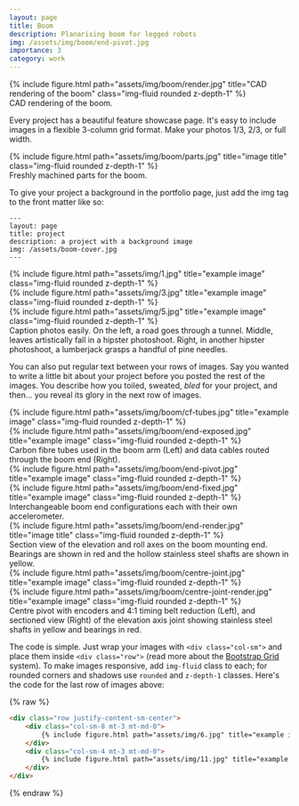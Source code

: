 ```yaml
---
layout: page
title: Boom
description: Planarising boom for legged robots 
img: /assets/img/boom/end-pivot.jpg
importance: 3
category: work
---
```


<div class="row">
    <div class="col-sm mt-3 mt-md-0">
        {% include figure.html path="assets/img/boom/render.jpg" title="CAD rendering of the boom" class="img-fluid rounded z-depth-1" %}
    </div>
</div>
<div class="caption">
    CAD rendering of the boom.
</div>

Every project has a beautiful feature showcase page.
It's easy to include images in a flexible 3-column grid format.
Make your photos 1/3, 2/3, or full width.

<div class="row">
    <div class="col-sm mt-3 mt-md-0">
        {% include figure.html path="assets/img/boom/parts.jpg" title="image title" class="img-fluid rounded z-depth-1" %}
    </div>
</div>
<div class="caption">
    Freshly machined parts for the boom.
</div>

To give your project a background in the portfolio page, just add the img tag to the front matter like so:

    ---
    layout: page
    title: project
    description: a project with a background image
    img: /assets/boom-cover.jpg
    ---

<div class="row">
    <div class="col-sm mt-3 mt-md-0">
        {% include figure.html path="assets/img/1.jpg" title="example image" class="img-fluid rounded z-depth-1" %}
    </div>
    <div class="col-sm mt-3 mt-md-0">
        {% include figure.html path="assets/img/3.jpg" title="example image" class="img-fluid rounded z-depth-1" %}
    </div>
    <div class="col-sm mt-3 mt-md-0">
        {% include figure.html path="assets/img/5.jpg" title="example image" class="img-fluid rounded z-depth-1" %}
    </div>
</div>
<div class="caption">
    Caption photos easily. On the left, a road goes through a tunnel. Middle, leaves artistically fall in a hipster photoshoot. Right, in another hipster photoshoot, a lumberjack grasps a handful of pine needles.
</div>

You can also put regular text between your rows of images.
Say you wanted to write a little bit about your project before you posted the rest of the images.
You describe how you toiled, sweated, *bled* for your project, and then... you reveal its glory in the next row of images.


<div class="row justify-content-sm-center">
    <div class="col-sm-7 mt-3 mt-md-0">
        {% include figure.html path="assets/img/boom/cf-tubes.jpg" title="example image" class="img-fluid rounded z-depth-1" %}
    </div>
    <div class="col-sm-5 mt-3 mt-md-0">
        {% include figure.html path="assets/img/boom/end-exposed.jpg" title="example image" class="img-fluid rounded z-depth-1" %}
    </div>
</div>
<div class="caption">
    Carbon fibre tubes used in the boom arm (Left) and data cables routed through the boom end (Right).
</div>

<div class="row justify-content-sm-center">
    <div class="col-sm-6 mt-3 mt-md-0">
        {% include figure.html path="assets/img/boom/end-pivot.jpg" title="example image" class="img-fluid rounded z-depth-1" %}
    </div>
    <div class="col-sm-6 mt-3 mt-md-0">
        {% include figure.html path="assets/img/boom/end-fixed.jpg" title="example image" class="img-fluid rounded z-depth-1" %}
    </div>
</div>
<div class="caption">
    Interchangeable boom end configurations each with their own accelerometer.
</div>

<div class="row">
    <div class="col-sm mt-3 mt-md-0">
        {% include figure.html path="assets/img/boom/end-render.jpg" title="image title" class="img-fluid rounded z-depth-1" %}
    </div>
</div>
<div class="caption">
    Section view of the elevation and roll axes on the boom mounting end. Bearings are shown in red and the hollow stainless steel shafts are shown in yellow.
</div>

<div class="row justify-content-sm-center">
    <div class="col-sm-6 mt-3 mt-md-0">
        {% include figure.html path="assets/img/boom/centre-joint.jpg" title="example image" class="img-fluid rounded z-depth-1" %}
    </div>
    <div class="col-sm-6 mt-3 mt-md-0">
        {% include figure.html path="assets/img/boom/centre-joint-render.jpg" title="example image" class="img-fluid rounded z-depth-1" %}
    </div>
</div>
<div class="caption">
    Centre pivot with encoders and 4:1 timing belt reduction (Left), and sectioned view (Right) of the elevation axis joint showing stainless steel shafts in yellow and bearings in red.
</div>

The code is simple.
Just wrap your images with `<div class="col-sm">` and place them inside `<div class="row">` (read more about the <a href="https://getbootstrap.com/docs/4.4/layout/grid/">Bootstrap Grid</a> system).
To make images responsive, add `img-fluid` class to each; for rounded corners and shadows use `rounded` and `z-depth-1` classes.
Here's the code for the last row of images above:

{% raw %}
```html
<div class="row justify-content-sm-center">
    <div class="col-sm-8 mt-3 mt-md-0">
        {% include figure.html path="assets/img/6.jpg" title="example image" class="img-fluid rounded z-depth-1" %}
    </div>
    <div class="col-sm-4 mt-3 mt-md-0">
        {% include figure.html path="assets/img/11.jpg" title="example image" class="img-fluid rounded z-depth-1" %}
    </div>
</div>
```
{% endraw %}
